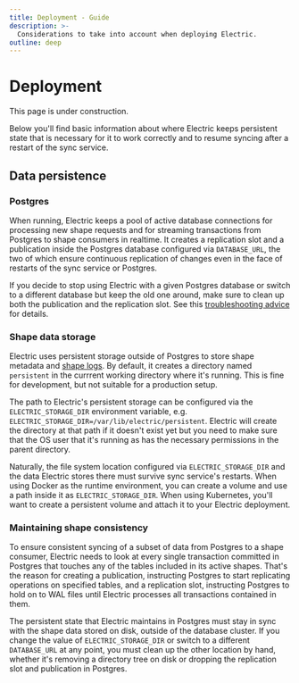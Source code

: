 ```yaml
---
title: Deployment - Guide
description: >-
  Considerations to take into account when deploying Electric.
outline: deep
---
```


# Deployment

This page is under construction.

Below you'll find basic information about where Electric keeps persistent state that is necessary for it to work correctly and to resume syncing after a restart of the sync service.

## Data persistence

### Postgres

When running, Electric keeps a pool of active database connections for processing new shape requests and for streaming transactions from Postgres to shape consumers in realtime. It creates a replication slot and a publication inside the Postgres database configured via `DATABASE_URL`, the two of which ensure continuous replication of changes even in the face of restarts of the sync service or Postgres.

If you decide to stop using Electric with a given Postgres database or switch to a different database but keep the old one around, make sure to clean up both the publication and the replication slot. See this [troubleshooting advice](./troubleshooting#wal-growth-mdash-why-is-my-postgres-database-storage-filling-up) for details.

### Shape data storage

Electric uses persistent storage outside of Postgres to store shape metadata and [shape logs](/docs/api/http#shape-log). By default, it creates a directory named `persistent` in the currrent working directory where it's running. This is fine for development, but not suitable for a production setup.

The path to Electric's persistent storage can be configured via the `ELECTRIC_STORAGE_DIR` environment variable, e.g. `ELECTRIC_STORAGE_DIR=/var/lib/electric/persistent`. Electric will create the directory at that path if it doesn't exist yet but you need to make sure that the OS user that it's running as has the necessary permissions in the parent directory.

Naturally, the file system location configured via `ELECTRIC_STORAGE_DIR` and the data Electric stores there must survive sync service's restarts. When using Docker as the runtime environment, you can create a volume and use a path inside it as `ELECTRIC_STORAGE_DIR`. When using Kubernetes, you'll want to create a persistent volume and attach it to your Electric deployment.

### Maintaining shape consistency

To ensure consistent syncing of a subset of data from Postgres to a shape consumer, Electric needs to look at every single transaction committed in Postgres that touches any of the tables included in its active shapes. That's the reason for creating a publication, instructing Postgres to start replicating operations on specified tables, and a replication slot, instructing Postgres to hold on to WAL files until Electric processes all transactions contained in them.

The persistent state that Electric maintains in Postgres must stay in sync with the shape data stored on disk, outside of the database cluster. If you change the value of `ELECTRIC_STORAGE_DIR` or switch to a different `DATABASE_URL` at any point, you must clean up the other location by hand, whether it's removing a directory tree on disk or dropping the replication slot and publication in Postgres.
